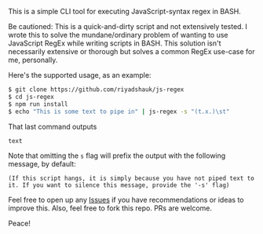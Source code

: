 This is a simple CLI tool for executing JavaScript-syntax regex in BASH.

Be cautioned: This is a quick-and-dirty script and not extensively tested. I wrote this to solve the mundane/ordinary problem of wanting to use JavaScript RegEx while writing scripts in BASH. This solution isn't necessarily extensive or thorough but solves a common RegEx use-case for me, personally.

Here's the supported usage, as an example:
```bash
$ git clone https://github.com/riyadshauk/js-regex
$ cd js-regex
$ npm run install
$ echo "This is some text to pipe in" | js-regex -s "(t.x.)\st"
```
That last command outputs
```bash
text
```

Note that omitting the `s` flag will prefix the output with the following message, by default:
```
(If this script hangs, it is simply because you have not piped text to it. If you want to silence this message, provide the '-s' flag)

```

Feel free to open up any [Issues](https://github.com/riyadshauk/js-regex/issues) if you have recommendations or ideas to improve this. Also, feel free to fork this repo. PRs are welcome.

Peace!